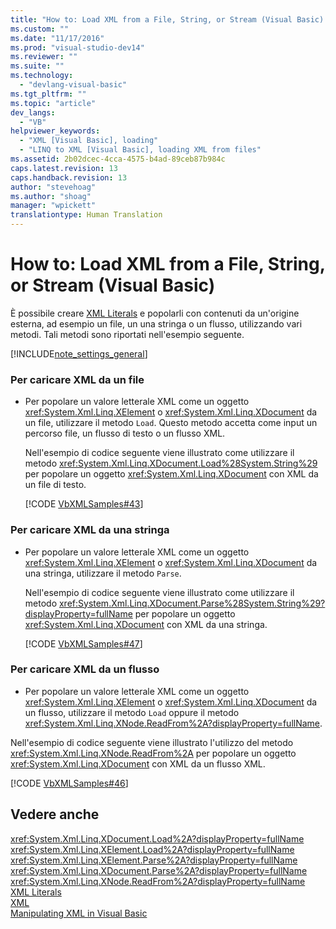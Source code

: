 ```yaml
---
title: "How to: Load XML from a File, String, or Stream (Visual Basic) | Microsoft Docs"
ms.custom: ""
ms.date: "11/17/2016"
ms.prod: "visual-studio-dev14"
ms.reviewer: ""
ms.suite: ""
ms.technology: 
  - "devlang-visual-basic"
ms.tgt_pltfrm: ""
ms.topic: "article"
dev_langs: 
  - "VB"
helpviewer_keywords: 
  - "XML [Visual Basic], loading"
  - "LINQ to XML [Visual Basic], loading XML from files"
ms.assetid: 2b02dcec-4cca-4575-b4ad-89ceb87b984c
caps.latest.revision: 13
caps.handback.revision: 13
author: "stevehoag"
ms.author: "shoag"
manager: "wpickett"
translationtype: Human Translation
---
```

# How to: Load XML from a File, String, or Stream (Visual Basic)
È possibile creare [XML Literals](../../../../visual-basic/language-reference/xml-literals/index.md) e popolarli con contenuti da un'origine esterna, ad esempio un file, un una stringa o un flusso, utilizzando vari metodi.  Tali metodi sono riportati nell'esempio seguente.  
  
 [!INCLUDE[note_settings_general](../../../../csharp/language-reference/compiler-messages/includes/note_settings_general_md.md)]  
  
### Per caricare XML da un file  
  
-   Per popolare un valore letterale XML come un oggetto <xref:System.Xml.Linq.XElement> o <xref:System.Xml.Linq.XDocument> da un file, utilizzare il metodo `Load`.  Questo metodo accetta come input un percorso file, un flusso di testo o un flusso XML.  
  
     Nell'esempio di codice seguente viene illustrato come utilizzare il metodo <xref:System.Xml.Linq.XDocument.Load%28System.String%29> per popolare un oggetto <xref:System.Xml.Linq.XDocument> con XML da un file di testo.  
  
     [!CODE [VbXMLSamples#43](../CodeSnippet/VS_Snippets_VBCSharp/VbXMLSamples#43)]  
  
### Per caricare XML da una stringa  
  
-   Per popolare un valore letterale XML come un oggetto <xref:System.Xml.Linq.XElement> o <xref:System.Xml.Linq.XDocument> da una stringa, utilizzare il metodo `Parse`.  
  
     Nell'esempio di codice seguente viene illustrato come utilizzare il metodo <xref:System.Xml.Linq.XDocument.Parse%28System.String%29?displayProperty=fullName> per popolare un oggetto <xref:System.Xml.Linq.XDocument> con XML da una stringa.  
  
     [!CODE [VbXMLSamples#47](../CodeSnippet/VS_Snippets_VBCSharp/VbXMLSamples#47)]  
  
### Per caricare XML da un flusso  
  
-   Per popolare un valore letterale XML come un oggetto <xref:System.Xml.Linq.XElement> o <xref:System.Xml.Linq.XDocument> da un flusso, utilizzare il metodo `Load` oppure il metodo <xref:System.Xml.Linq.XNode.ReadFrom%2A?displayProperty=fullName>.  
  
 Nell'esempio di codice seguente viene illustrato l'utilizzo del metodo <xref:System.Xml.Linq.XNode.ReadFrom%2A> per popolare un oggetto <xref:System.Xml.Linq.XDocument> con XML da un flusso XML.  
  
 [!CODE [VbXMLSamples#46](../CodeSnippet/VS_Snippets_VBCSharp/VbXMLSamples#46)]  
  
## Vedere anche  
 <xref:System.Xml.Linq.XDocument.Load%2A?displayProperty=fullName>   
 <xref:System.Xml.Linq.XElement.Load%2A?displayProperty=fullName>   
 <xref:System.Xml.Linq.XElement.Parse%2A?displayProperty=fullName>   
 <xref:System.Xml.Linq.XDocument.Parse%2A?displayProperty=fullName>   
 <xref:System.Xml.Linq.XNode.ReadFrom%2A?displayProperty=fullName>   
 [XML Literals](../../../../visual-basic/language-reference/xml-literals/index.md)   
 [XML](../../../../visual-basic/programming-guide/language-features/xml/index.md)   
 [Manipulating XML in Visual Basic](../../../../visual-basic/programming-guide/language-features/xml/manipulating-xml.md)